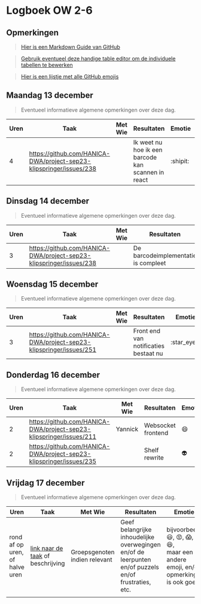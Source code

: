 # Logboek OW 2-6

## Opmerkingen

> [Hier is een Markdown Guide van GitHub](https://guides.github.com/features/mastering-markdown/)

> [Gebruik eventueel deze handige table editor om de individuele tabellen te bewerken](https://www.tablesgenerator.com/markdown_tables)

> [Hier is een lijstje met alle GitHub emojis](https://github.com/ikatyang/emoji-cheat-sheet/blob/master/README.md)

## Maandag 13 december

> Eventueel informatieve algemene opmerkingen over deze dag.

| Uren | Taak                                                                | Met Wie | Resultaten                                         | Emotie   | Link                                                               |
|------|---------------------------------------------------------------------|---------|----------------------------------------------------|----------|--------------------------------------------------------------------|
| 4    | https://github.com/HANICA-DWA/project-sep23-klipspringer/issues/238 |         | Ik weet nu hoe ik een barcode kan scannen in react | :shipit: | https://github.com/HANICA-DWA/project-sep23-klipspringer/pull/258/ |


## Dinsdag 14 december

> Eventueel informatieve algemene opmerkingen over deze dag.

| Uren | Taak                                                                | Met Wie | Resultaten                          | Emotie      | Link                                                              |
|------|---------------------------------------------------------------------|---------|-------------------------------------|-------------|-------------------------------------------------------------------|
| 3    | https://github.com/HANICA-DWA/project-sep23-klipspringer/issues/238 |         | De barcodeimplementatie is compleet | :star_struck: | https://github.com/HANICA-DWA/project-sep23-klipspringer/pull/268 |

## Woensdag 15 december

> Eventueel informatieve algemene opmerkingen over deze dag.

| Uren | Taak                                                                | Met Wie | Resultaten                            | Emotie      | Link                                                              |
|------|---------------------------------------------------------------------|---------|---------------------------------------|-------------|-------------------------------------------------------------------|
| 3    | https://github.com/HANICA-DWA/project-sep23-klipspringer/issues/251 |         | Front end van notificaties bestaat nu | :star_eyes: | https://github.com/HANICA-DWA/project-sep23-klipspringer/pull/271 |

## Donderdag 16 december

> Eventueel informatieve algemene opmerkingen over deze dag.

| Uren | Taak                                                                | Met Wie | Resultaten         | Emotie  | Link                                                              |
|------|---------------------------------------------------------------------|---------|--------------------|---------|-------------------------------------------------------------------|
| 2    | https://github.com/HANICA-DWA/project-sep23-klipspringer/issues/211 | Yannick | Websocket frontend | :smile: | https://github.com/HANICA-DWA/project-sep23-klipspringer/pull/284 |
| 2    | https://github.com/HANICA-DWA/project-sep23-klipspringer/issues/235 |         | Shelf rewrite      | :alien: | https://github.com/HANICA-DWA/project-sep23-klipspringer/pull/279 |

## Vrijdag 17 december

> Eventueel informatieve algemene opmerkingen over deze dag.

| Uren | Taak  | Met Wie | Resultaten | Emotie | Link |
|---|---|---|---|---|---|
| rond af op uren, of halve uren | [link naar de taak](https://github.com/link-naar-de-taak) of beschrijving | Groepsgenoten indien relevant | Geef belangrijke inhoudelijke overwegingen en/of de leerpunten en/of puzzels en/of frustraties, etc.  |bijvoorbeeld <br />:smiley:, :rage:, :scream:, of :satisfied:, <br />maar een andere emoji, en/of opmerking is ook goed | [link naar de resultaten](https://github.com/link-naar-de-commit) |
| | | | | | |
